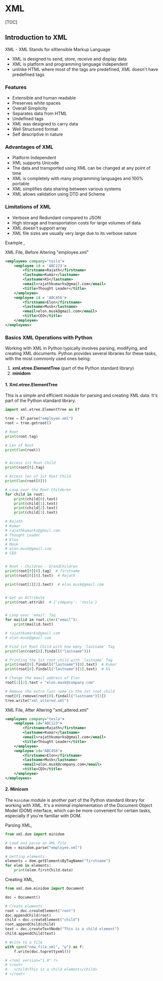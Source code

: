 # XML 



[TOC]

## Introduction to XML

XML - XML Stands for eXtensible Markup Language

- XML is designed to send, store, receive and display data
- XML is platform and programming language independent
- unlinke HTML where most of the tags are predefined, XML doesn't have predefined tags

### Features

- Extensible and human readable
- Preserves white spaces
- Overall Simplicity
- Separates data from HTML
- Undefined tags
- XML was designed to carry data
- Well Structured format
- Self descriptive in nature

### Advantages of XML

- Platform Independent
- XML supports Unicode
- The data and transported using XML can be changed at any point of time
- XML is completely with many programming languages and 100% portable
- XML simplifies data sharing between various systems
- XML allows validation using DTD and Schema

### Limitations of XML

- Verbose and Redundant compared to JSON
- High storage and transportation costs for large volumes of data
- XML doesn't support array
- XML file sizes are usually very large due to its verbose nature

Example ,

XML File, Before Altering "employee.xml"

```xml
<employees company="tesla">
    <employee id = 'ABC123'>
        <firstname>Rajath</firstname>
        <lastname>Kumar</lastname>
        <lastname>KS</lastname>
        <email>rajathkumarks@gmail.com</email>
        <title>Thought Leader</title>
    </employee>
    <employee id = 'ABC456'>
        <firstname>Elon</firstname>
        <lastname>Musk</lastname>
        <email>elon.musk@gmail.com</email>
        <title>CEO</title>
    </employee>
</employees>
```

### Basics XML Operations with Python

Working with XML in Python typically involves parsing, modifying, and creating XML documents. Python provides several libraries for these tasks, with the most commonly used ones being:

1. **xml.etree.ElementTree** (part of the Python standard library)
2. **minidom**

#### 1. Xml.etree.ElementTree

This is a simple and efficient module for parsing and creating XML data. It's part of the Python standard library.

```python
import xml.etree.ElementTree as ET

tree = ET.parse("employee.xml")
root = tree.getroot()

# Root
print(root.tag)

# Len of Root
print(len(root))


# Access 1st Root Child
print(root[0].tag)

# Access len of 1st Root Child
print(len(root[0]))

# Loop over the Root Childeren
for child in root:
    print(child[0].text)
    print(child[1].text)
    print(child[2].text)
    print(child[3].text)

# Rajath
# Kumar
# rajathkumarks@gmail.com
# Thought Leader
# Elon
# Musk
# elon.musk@gmail.com
# CEO


# Root - Children - GrandChildren
print(root[0][0].tag)  # firstname
print(root[0][0].text)  # Rajath

print(root[1][2].text)  # elon.musk@gmail.com


# Get an Attribute
print(root.attrib)  # {'company': 'tesla'}


# Loop over 'email' Tag
for mailid in root.iter("email"):
    print(mailid.text)

# rajathkumarks@gmail.com
# elon.musk@gmail.com

# Find 1st Root Child with how many 'lastname' Tag
print(len(root[0].findall("lastname")))

# Printing the 1st root child with 'lastname' Tag
print(root[0].findall("lastname")[0].text)  # Kumar
print(root[0].findall("lastname")[1].text)  # KS

# Change the email address of Elon
root[1][2].text = "elon.musk@company.com"

# Remove the extra last name in the 1st root child
root[0].remove(root[0].findall("lastname")[1])
tree.write("xml_altered.xml")

```

XML File, After Altering "xml_altered.xml"

```xml
<employees company="tesla">
    <employee id="ABC123">
        <firstname>Rajath</firstname>
        <lastname>Kumar</lastname>
        <email>rajathkumarks@gmail.com</email>
        <title>Thought Leader</title>
    </employee>
    <employee id="ABC456">
        <firstname>Elon</firstname>
        <lastname>Musk</lastname>
        <email>elon.musk@company.com</email>
        <title>CEO</title>
    </employee>
</employees>
```

#### 2. Minicom

The `minidom` module is another part of the Python standard library for working with XML. It's a minimal implementation of the Document Object Model (DOM) interface, which can be more convenient for certain tasks, especially if you're familiar with DOM.

Parsing XML,

```python
from xml.dom import minidom

# Load and parse an XML file
dom = minidom.parse("employee.xml")

# Getting elements
elements = dom.getElementsByTagName("firstname")
for elem in elements:
    print(elem.firstChild.data)

```

Creating XML,

```python
from xml.dom.minidom import Document

doc = Document()

# Create elements
root = doc.createElement("root")
doc.appendChild(root)
child = doc.createElement("child")
root.appendChild(child)
text = doc.createTextNode("This is a child element")
child.appendChild(text)

# Write to a file
with open("new_file.xml", "w") as f:
    f.write(doc.toprettyxml())

# <?xml version="1.0" ?>
# <root>
# 	<child>This is a child element</child>
# </root>

```

